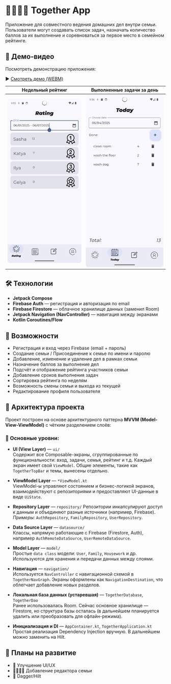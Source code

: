 # 👨‍👩‍👧‍👦 Together App

Приложение для совместного ведения домашних дел внутри семьи. Пользователи могут создавать список задач, назначать количество баллов за их выполнение и соревноваться за первое место в семейном рейтинге.

## 🎥 Демо-видео

Посмотреть демонстрацию приложения:

▶️ [Смотреть демо (WEBM)](screenshots/App_work.webm)

| Недельный рейтинг | Выполненные задачи за день |
|----------------------|---------------------|
| ![Превью демо](screenshots/preview.png) | ![Превью демо](screenshots/preview2.png) |

## 🛠️ Технологии

- **Jetpack Compose**
- **Firebase Auth** — регистрация и авторизация по email
- **Firebase Firestore** — облачное хранилище данных (заменил Room)
- **Jetpack Navigation (NavController)** — навигация между экранами
- **Kotlin Coroutines/Flow**

## 📲 Возможности

- Регистрация и вход через Firebase (email + пароль)
- Создание семьи / Присоединение к семье по имени и паролю
- Добавление, изменение и удаление дел в рамках семьи
- Назначение баллов за выполнение дел
- Подсчёт и отображение рейтинга участников семьи
- Добавление сроков выполнения задач
- Сортировка рейтинга по неделям
- Возможность смены семьи и выхода из текущей
- Редактирование профиля пользователя

## 🧱 Архитектура проекта

Проект построен на основе архитектурного паттерна **MVVM (Model-View-ViewModel)** с чётким разделением слоёв:

### 📂 Основные уровни:

- **UI (View Layer)** — `ui/`  
  Содержит все Composable-экраны, сгруппированные по функциональности: вход, задачи, семья, рейтинг и т.д. Каждый экран имеет свой `ViewModel`. Общие элементы, такие как `TogetherTopBar` и темы, вынесены отдельно.

- **ViewModel Layer** — `*ViewModel.kt`  
  ViewModel-ы управляют состоянием и бизнес-логикой экранов, взаимодействуют с репозиториями и предоставляют UI-данные в виде `UiState`.

- **Repository Layer** — `repository/`
  Репозитории инкапсулируют доступ к данным и объединяют разные источники (например, Firebase).  
  _Примеры:_ `AuthRepository`, `FamilyRepository`, `UserRepository`.

- **Data Source Layer** — `datasource/`  
  Классы, напрямую работающие с Firebase (Firestore, Auth), например `AuthRemoteDataSource`, `UserRemoteDataSource`.

- **Model Layer** — `model/`  
  Простые `data class` модели: `User`, `Family`, `Housework` и др. Используются для хранения и передачи данных между слоями.

- **Навигация** — `navigation/`  
  Используется `NavController` с навигационной схемой в `TogetherNavGraph`. Экраны оформлены как `NavigationDestination`, что облегчает добавление новых разделов.

- **Локальная база данных (устаревшая)** — `TogetherDatabase`, `TogetherDao`  
  Ранее использовалась Room. Сейчас основное хранилище — Firestore, но структура базы осталась (в дальнейшем планируется удалить или преобразовать для офлайн-режима).

- **Инициализация и DI** — `AppContainer.kt`, `TogetherApplication.kt`  
  Простая реализация Dependency Injection вручную. В дальнейшем можно заменить на Hilt.

## 📌 Планы на развитие

- 🎨 Улучшение UI/UX
- 👨‍👩‍👧‍👧 Добавление редактора семьи
- 🔁 Dagger/Hilt
